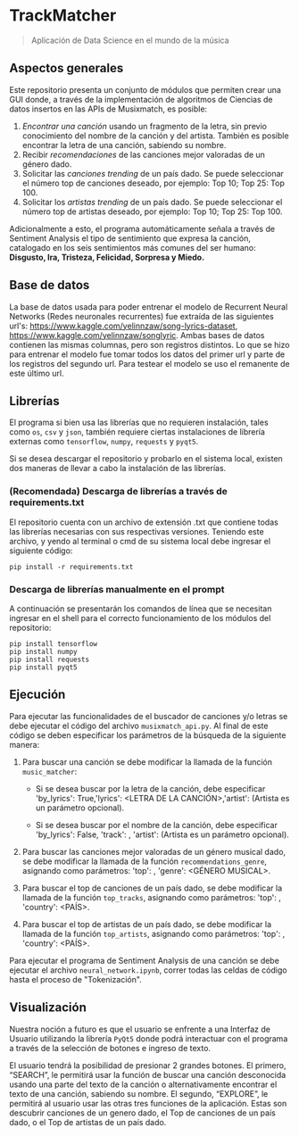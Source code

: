 # TrackMatcher
> Aplicación de Data Science en el mundo de la música

## Aspectos generales
Este repositorio presenta un conjunto de módulos que permiten crear una GUI donde, a través de la implementación de algoritmos de Ciencias de datos insertos en las APIs de Musixmatch, es posible:

1. *Encontrar una canción* usando un fragmento de la letra, sin previo conocimiento del nombre de la canción y del artista. También es posible encontrar la letra de una canción, sabiendo su nombre.
2. Recibir *recomendaciones* de las canciones mejor valoradas de un género dado.
3. Solicitar las *canciones trending* de un país dado. Se puede seleccionar el número top de canciones deseado, por ejemplo: Top 10; Top 25: Top 100.
4. Solicitar los *artistas trending* de un país dado. Se puede seleccionar el número top de artistas deseado, por ejemplo: Top 10; Top 25: Top 100.

Adicionalmente a esto, el programa automáticamente señala a través de Sentiment Analysis el tipo de sentimiento que expresa la canción, catalogado en los seis sentimientos más comunes del ser humano: **Disgusto, Ira, Tristeza, Felicidad, Sorpresa y Miedo.**



## Base de datos
La base de datos usada para poder entrenar el modelo de Recurrent Neural Networks (Redes neuronales recurrentes) fue extraída de las siguientes url's: https://www.kaggle.com/yelinnzaw/song-lyrics-dataset, https://www.kaggle.com/yelinnzaw/songlyric. Ambas bases de datos contienen las mismas columnas, pero son registros distintos. Lo que se hizo para entrenar el modelo fue tomar todos los datos del primer url y parte de los registros del segundo url. Para testear el modelo se uso el remanente de este último url.

## Librerías
El programa si bien usa las librerías que no requieren instalación, tales como ```os```, ```csv``` y ```json```, también requiere ciertas instalaciones de librería externas como ```tensorflow```, ```numpy```, ```requests``` y ```pyqt5```.

Si se desea descargar el repositorio y probarlo en el sistema local, existen dos maneras de llevar a cabo la instalación de las librerías.

### (Recomendada) Descarga de librerías a través de requirements.txt
El repositorio cuenta con un archivo de extensión .txt que contiene todas las librerías necesarias con sus respectivas versiones. Teniendo este archivo, y yendo al terminal o cmd de su sistema local debe ingresar el siguiente código:

```shell
pip install -r requirements.txt
```

### Descarga de librerías manualmente en el prompt
A continuación se presentarán los comandos de línea que se necesitan ingresar en el shell para el correcto funcionamiento de los módulos del repositorio:

```shell
pip install tensorflow
pip install numpy
pip install requests
pip install pyqt5
```

## Ejecución 
Para ejecutar las funcionalidades de el buscador de canciones y/o letras se debe ejecutar el código del archivo ```musixmatch_api.py```. Al final de este código se deben especificar los parámetros de la búsqueda de la siguiente manera:

1. Para buscar una canción se debe modificar la llamada de la función ```music_matcher```:

    * Si se desea buscar por la letra de la canción, debe especificar 'by_lyrics': True,'lyrics': <LETRA DE LA CANCIÓN>,'artist': <NOMBRE ARTISTA> (Artista es un parámetro opcional).
  
    * Si se desea buscar por el nombre de la canción, debe especificar 'by_lyrics': False, 'track': <NOMBRE CANCION>, 'artist': <NOMBRE ARTISTA> (Artista es un parámetro opcional).
  
2. Para buscar las canciones mejor valoradas de un género musical dado, se debe modificar la llamada de la función ```recommendations_genre```, asignando como parámetros: 'top': <CANTIDAD SOLICITADA>, 'genre': <GÉNERO MUSICAL>.
  
3. Para buscar el top de canciones de un país dado, se debe modificar la llamada de la función ```top_tracks```, asignando como parámetros: 'top': <CANTIDAD SOLICITADA>, 'country': <PAÍS>.
  
4. Para buscar el top de artistas de un país dado, se debe modificar la llamada de la función ```top_artists```, asignando como parámetros: 'top': <CANTIDAD SOLICITADA>, 'country': <PAÍS>.

Para ejecutar el programa de Sentiment Analysis de una canción se debe ejecutar el archivo ```neural_network.ipynb```, correr todas las celdas de código hasta el proceso de "Tokenización".


## Visualización
Nuestra noción a futuro es que el usuario se enfrente a una Interfaz de Usuario utilizando la librería ```PyQt5``` donde podrá interactuar con el programa a través de la selección de botones e ingreso de texto.

El usuario tendrá la posibilidad de presionar 2 grandes botones. El primero, “SEARCH”, le permitirá usar la función de buscar una canción desconocida usando una parte del texto de la canción o alternativamente encontrar el texto de una canción, sabiendo su nombre. El segundo, “EXPLORE”, le permitirá al usuario usar las otras tres funciones de la aplicación. Estas son descubrir canciones de un genero dado, el Top de canciones de un país dado, o  el Top de artistas de un país dado.
